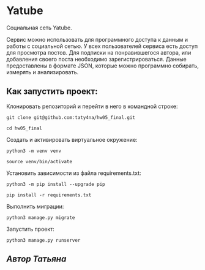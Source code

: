 # Yatube

Социальная сеть Yatube.

Сервис можно использовать для программного доступа к данным и работы с социальной сетью.
У всех пользователей сервиса есть доступ для просмотра постов. Для подписки на понравившегося автора, или добавления своего поста необходимо зарегистрироваться.
Данные предоставлены в формате JSON, которые можно программно собирать, измерять и анализировать.

## Как запустить проект:

Клонировать репозиторий и перейти в него в командной строке:

```
git clone git@github.com:taty4na/hw05_final.git
```
```
cd hw05_final
```

Cоздать и активировать виртуальное окружение:
```
python3 -m venv venv
```
```
source venv/bin/activate
```

Установить зависимости из файла requirements.txt:
```
python3 -m pip install --upgrade pip
```
```
pip install -r requirements.txt
```

Выполнить миграции:
```
python3 manage.py migrate
```

Запустить проект:
```
python3 manage.py runserver
```



## ***Автор Татьяна***

